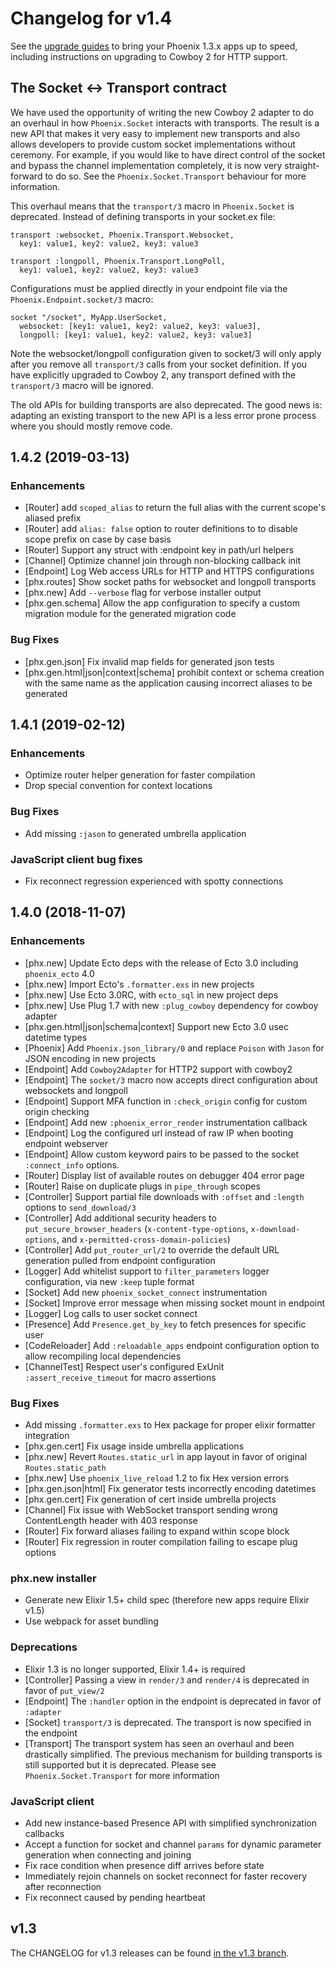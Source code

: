# Changelog for v1.4

See the [upgrade guides](https://gist.github.com/chrismccord/bb1f8b136f5a9e4abc0bfc07b832257e) to bring your Phoenix 1.3.x apps up to speed, including instructions on upgrading to Cowboy 2 for HTTP support.

## The Socket <-> Transport contract

We have used the opportunity of writing the new Cowboy 2 adapter to do an overhaul in how `Phoenix.Socket` interacts with transports. The result is a new API that makes it very easy to implement new transports and also allows developers to provide custom socket implementations without ceremony. For example, if you would like to have direct control of the socket and bypass the channel implementation completely, it is now very straight-forward to do so. See the `Phoenix.Socket.Transport` behaviour for more information.

This overhaul means that the `transport/3` macro in `Phoenix.Socket` is deprecated. Instead of defining transports in your socket.ex file:

    transport :websocket, Phoenix.Transport.Websocket,
      key1: value1, key2: value2, key3: value3

    transport :longpoll, Phoenix.Transport.LongPoll,
      key1: value1, key2: value2, key3: value3

Configurations must be applied directly in your endpoint file via the `Phoenix.Endpoint.socket/3` macro:

    socket "/socket", MyApp.UserSocket,
      websocket: [key1: value1, key2: value2, key3: value3],
      longpoll: [key1: value1, key2: value2, key3: value3]

Note the websocket/longpoll configuration given to socket/3 will only apply after you remove all `transport/3` calls from your socket definition. If you have explicitly upgraded to Cowboy 2, any transport defined with the `transport/3` macro will be ignored.

The old APIs for building transports are also deprecated. The good news is: adapting an existing transport to the new API is a less error prone process where you should mostly remove code.

## 1.4.2 (2019-03-13)

### Enhancements
  * [Router] add `scoped_alias` to return the full alias with the current scope's aliased prefix
  * [Router] add `alias: false` option to router definitions to to disable scope prefix on case by case basis
  * [Router] Support any struct with :endpoint key in path/url helpers
  * [Channel] Optimize channel join through non-blocking callback init
  * [Endpoint] Log Web access URLs for HTTP and HTTPS configurations
  * [phx.routes] Show socket paths for websocket and longpoll transports
  * [phx.new] Add `--verbose` flag for verbose installer output
  * [phx.gen.schema] Allow the app configuration to specify a custom migration module for the generated migration code

### Bug Fixes
  * [phx.gen.json] Fix invalid map fields for generated json tests
  * [phx.gen.html|json|context|schema] prohibit context or schema creation with the same name as the application causing incorrect aliases to be generated

## 1.4.1 (2019-02-12)

### Enhancements
  * Optimize router helper generation for faster compilation
  * Drop special convention for context locations

### Bug Fixes
  * Add missing `:jason` to generated umbrella application

### JavaScript client bug fixes
  * Fix reconnect regression experienced with spotty connections

## 1.4.0 (2018-11-07)

### Enhancements
  * [phx.new] Update Ecto deps with the release of Ecto 3.0 including `phoenix_ecto` 4.0
  * [phx.new] Import Ecto's `.formatter.exs` in new projects 
  * [phx.new] Use Ecto 3.0RC, with `ecto_sql` in new project deps
  * [phx.new] Use Plug 1.7 with new `:plug_cowboy` dependency for cowboy adapter
  * [phx.gen.html|json|schema|context] Support new Ecto 3.0 usec datetime types
  * [Phoenix] Add `Phoenix.json_library/0` and replace `Poison` with `Jason` for JSON encoding in new projects
  * [Endpoint] Add `Cowboy2Adapter` for HTTP2 support with cowboy2
  * [Endpoint] The `socket/3` macro now accepts direct configuration about websockets and longpoll
  * [Endpoint] Support MFA function in `:check_origin` config for custom origin checking
  * [Endpoint] Add new `:phoenix_error_render` instrumentation callback
  * [Endpoint] Log the configured url instead of raw IP when booting endpoint webserver
  * [Endpoint] Allow custom keyword pairs to be passed to the socket `:connect_info` options.
  * [Router] Display list of available routes on debugger 404 error page
  * [Router] Raise on duplicate plugs in `pipe_through` scopes
  * [Controller] Support partial file downloads with `:offset` and `:length` options to `send_download/3`
  * [Controller] Add additional security headers to `put_secure_browser_headers` (`x-content-type-options`, `x-download-options`, and `x-permitted-cross-domain-policies`)
  * [Controller] Add `put_router_url/2` to override the default URL generation pulled from endpoint configuration
  * [Logger] Add whitelist support to `filter_parameters` logger configuration, via new `:keep` tuple format
  * [Socket] Add new `phoenix_socket_connect` instrumentation
  * [Socket] Improve error message when missing socket mount in endpoint
  * [Logger] Log calls to user socket connect
  * [Presence] Add `Presence.get_by_key` to fetch presences for specific user
  * [CodeReloader] Add `:reloadable_apps` endpoint configuration option to allow recompiling local dependencies
  * [ChannelTest] Respect user's configured ExUnit `:assert_receive_timeout` for macro assertions


### Bug Fixes
  * Add missing `.formatter.exs` to Hex package for proper elixir formatter integration
  * [phx.gen.cert] Fix usage inside umbrella applications
  * [phx.new] Revert `Routes.static_url` in app layout in favor of original `Routes.static_path`
  * [phx.new] Use `phoenix_live_reload` 1.2 to fix Hex version errors
  * [phx.gen.json|html] Fix generator tests incorrectly encoding datetimes
  * [phx.gen.cert] Fix generation of cert inside umbrella projects
  * [Channel] Fix issue with WebSocket transport sending wrong ContentLength header with 403 response
  * [Router] Fix forward aliases failing to expand within scope block
  * [Router] Fix regression in router compilation failing to escape plug options

### phx.new installer
  * Generate new Elixir 1.5+ child spec (therefore new apps require Elixir v1.5)
  * Use webpack for asset bundling

### Deprecations
  * Elixir 1.3 is no longer supported, Elixir 1.4+ is required
  * [Controller] Passing a view in `render/3` and `render/4` is deprecated in favor of `put_view/2`
  * [Endpoint] The `:handler` option in the endpoint is deprecated in favor of `:adapter`
  * [Socket] `transport/3` is deprecated. The transport is now specified in the endpoint
  * [Transport] The transport system has seen an overhaul and been drastically simplified. The previous mechanism for building transports is still supported but it is deprecated. Please see `Phoenix.Socket.Transport` for more information

### JavaScript client
  * Add new instance-based Presence API with simplified synchronization callbacks
  * Accept a function for socket and channel `params` for dynamic parameter generation when connecting and joining
  * Fix race condition when presence diff arrives before state
  * Immediately rejoin channels on socket reconnect for faster recovery after reconnection
  * Fix reconnect caused by pending heartbeat

## v1.3

The CHANGELOG for v1.3 releases can be found [in the v1.3 branch](https://github.com/phoenixframework/phoenix/blob/v1.3/CHANGELOG.md).
